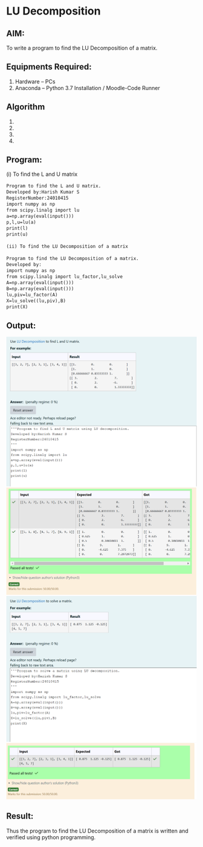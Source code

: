 # LU Decomposition 

## AIM:
To write a program to find the LU Decomposition of a matrix.

## Equipments Required:
1. Hardware – PCs
2. Anaconda – Python 3.7 Installation / Moodle-Code Runner

## Algorithm
1. 
2. 
3. 
4. 

## Program:
(i) To find the L and U matrix
```
Program to find the L and U matrix. 
Developed by:Harish Kumar S
RegisterNumber:24010415 
import numpy as np
from scipy.linalg import lu
a=np.array(eval(input()))
p,l,u=lu(a)
print(l)
print(u)

(ii) To find the LU Decomposition of a matrix

Program to find the LU Decomposition of a matrix.
Developed by: 
import numpy as np
from scipy.linalg import lu_factor,lu_solve
A=np.array(eval(input()))
B=np.array(eval(input()))
lu,piv=lu_factor(A)
X=lu_solve((lu,piv),B)
print(X)
```

## Output:
![alt text](<Screenshot 2024-11-25 140915.png>)
![alt text](<Screenshot 2024-11-25 140929.png>)
![alt text](<Screenshot 2024-11-25 140947.png>)
![alt text](<Screenshot 2024-11-25 141000.png>)


## Result:
Thus the program to find the LU Decomposition of a matrix is written and verified using python programming.

